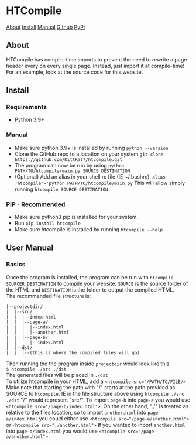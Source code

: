 # HTCompile

<a href="#about" class="btn">About</a>
<a href="#install" class="btn">Install</a>
<a href="#manual" class="btn">Manual</a>
<a href="https://github.com/KittKat7/htcompile" class="btn">Github</a>
<a href="https://pypi.org/project/htcompile/" class="btn">PyPi</a>

## About

HTCompile has compile-time imports to prevent the need to rewrite a page
header every on every single page. Instead, just import it at
compile-time! For an example, look at the source code for this website.

## Install

### Requirements

-   Python 3.9+

### Manual

-   Make sure python 3.9+ is installed by running `python --version`
-   Clone the GitHub repo to a location on your system
    `git clone https://github.com/KittKat7/htcompile.git`
-   The program can now be run by using
    `python PATH/TO/htcompile/main.py SOURCE DESTINATION`
-   (Optional) Add an alias in your shell rc file (IE ~/.bashrc).
    `alias 'htcompile'='python PATH/TO/htcompile/main.py` This will
    allow simply running `htcompile SOURCE DESTINATION`

### PIP - Recommended

-   Make sure python3 pip is installed for your system.
-   Run `pip install htcompile`
-   Make sure htcompile is installed by running `htcompile --help`

## User Manual

### Basics

Once the program is installed, the program can be run with
`htcompile SOURCER DESTINATION` to compile your website. `SOURCE` is the
source folder of the HTML and `DESTINATION` is the folder to output the
compiled HTML.  
The recommended file structure is:

    |--projectdir/
    |  |--src/
    |  |  |--index.html
    |  |  |--page-a/
    |  |  |  |--index.html
    |  |  |  |--another.html
    |  |  |--page-b/
    |  |     |--index.html
    |  |--dst/
    |  |  |--(this is where the compiled files will go)
                    

Then running the the program inside `projectdir` would look like this:  
`$ htcompile ./src ./dst`  
The generated files will be placed in `./dst`  
To utilize htcompile in your HTML, add a
`<htcompile src="/PATH/TO/FILE/>` Make note that starting the path with
"/" starts at the path provided as SOURCE to `htcompile`. IE in the file
structure above using `htcompile ./src ./dst` "/" would represent
"src/". To import `page-b` into `page-a` you would use
`<htcompile src="/page-b/index.html">`. On the other hand, "./" is
treated as relative to the files location, so to import `another.html`
into `page-a/index.html` you could either use
`<htcompile src="/page-a/another.html">` or
`<htcompile src="./another.html">` If you wanted to inport
`another.html` into `page-b/index.html` you would use
`<htcompile src="/page-a/another.html">`
